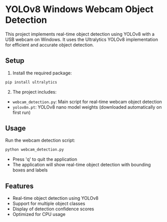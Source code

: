 # YOLOv8 Windows Webcam Object Detection

This project implements real-time object detection using YOLOv8 with a USB webcam on Windows. It uses the Ultralytics YOLOv8 implementation for efficient and accurate object detection.

## Setup

1. Install the required package:
```bash
pip install ultralytics
```

2. The project includes:
- `webcam_detection.py`: Main script for real-time webcam object detection
- `yolov8n.pt`: YOLOv8 nano model weights (downloaded automatically on first run)

## Usage

Run the webcam detection script:
```bash
python webcam_detection.py
```

- Press 'q' to quit the application
- The application will show real-time object detection with bounding boxes and labels

## Features

- Real-time object detection using YOLOv8
- Support for multiple object classes
- Display of detection confidence scores
- Optimized for CPU usage